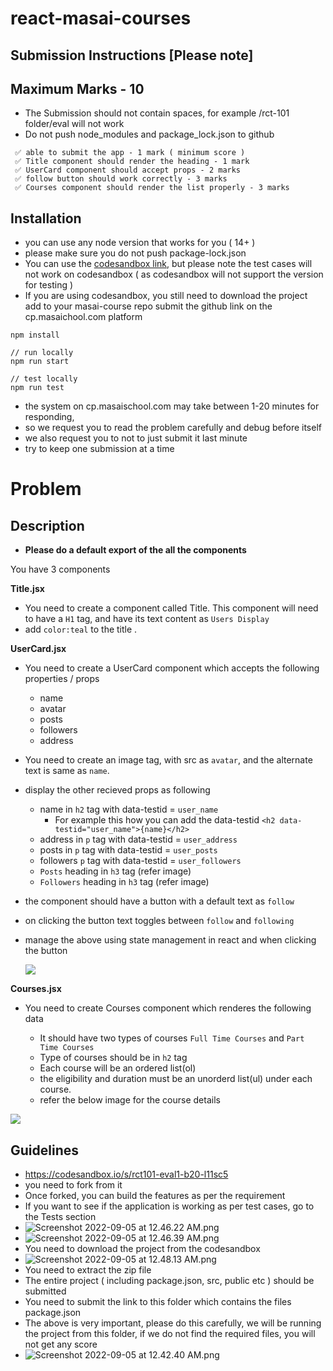 # react-masai-courses

## Submission Instructions [Please note]

## Maximum Marks - 10

- The Submission should not contain spaces, for example /rct-101 folder/eval will not work
- Do not push node_modules and package_lock.json to github

```
 ✅ able to submit the app - 1 mark ( minimum score )
 ✅ Title component should render the heading - 1 mark
 ✅ UserCard component should accept props - 2 marks
 ✅ follow button should work correctly - 3 marks
 ✅ Courses component should render the list properly - 3 marks

```

## Installation

- you can use any node version that works for you ( 14+ )
- please make sure you do not push package-lock.json
- You can use the [codesandbox link](https://codesandbox.io/s/rct101-eval1-b20-l11sc5), but please note the test cases will not work on codesandbox ( as codesandbox will not support the version for testing )
- If you are using codesandbox, you still need to download the project add to your masai-course repo submit the github link on the cp.masaichool.com platform

```
npm install

// run locally
npm run start

// test locally
npm run test

```

- the system on cp.masaischool.com may take between 1-20 minutes for responding,
- so we request you to read the problem carefully and debug before itself
- we also request you to not to just submit it last minute
- try to keep one submission at a time

# Problem

## Description

- **Please do a default export of the all the components**

You have 3 components

**Title.jsx**

- You need to create a component called Title. This component will need to have a `H1` tag, and have its text content as `Users Display`
- add `color:teal` to the title .

**UserCard.jsx**

- You need to create a UserCard component which accepts the following properties / props
  - name
  - avatar
  - posts
  - followers
  - address
- You need to create an image tag, with src as `avatar`, and the alternate text is same as `name`.
- display the other recieved props as following
  - name in `h2` tag with data-testid = `user_name`
    - For example this how you can add the data-testid `<h2 data-testid="user_name">{name}</h2>`
  - address in `p` tag with data-testid = `user_address`
  - posts in `p` tag with data-testid = `user_posts`
  - followers `p` tag with data-testid = `user_followers`
  - `Posts` heading in `h3` tag (refer image)
  - `Followers` heading in `h3` tag (refer image)
- the component should have a button with a default text as `follow`
- on clicking the button text toggles between `follow` and `following`
- manage the above using state management in react and when clicking the button

  ![](https://i.imgur.com/69OK75n.png)

**Courses.jsx**

- You need to create Courses component which renderes the following data

  - It should have two types of courses `Full Time Courses` and `Part Time Courses`
  - Type of courses should be in `h2` tag
  - Each course will be an ordered list(ol)
  - the eligibility and duration must be an unorderd list(ul) under each course.
  - refer the below image for the course details

![](https://i.imgur.com/v7bft5g.png)

## Guidelines

- https://codesandbox.io/s/rct101-eval1-b20-l11sc5
- you need to fork from it
- Once forked, you can build the features as per the requirement
- If you want to see if the application is working as per test cases, go to the Tests section
- ![Screenshot 2022-09-05 at 12.46.22 AM.png](https://i.imgur.com/xO4nDew.png)
- ![Screenshot 2022-09-05 at 12.46.39 AM.png](https://i.imgur.com/EA5iupf.png)
- You need to download the project from the codesandbox
- ![Screenshot 2022-09-05 at 12.48.13 AM.png](https://i.imgur.com/tayvlR0.png)
- You need to extract the zip file
- The entire project ( including package.json, src, public etc ) should be submitted
- You need to submit the link to this folder which contains the files package.json
- The above is very important, please do this carefully, we will be running the project from this folder, if we do not find the required files, you will not get any score
- ![Screenshot 2022-09-05 at 12.42.40 AM.png](https://masai-course.s3.ap-south-1.amazonaws.com/editor/uploads/2022-09-05/Screenshot%202022-09-05%20at%2012.42.40%20AM_978564.png)
